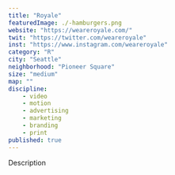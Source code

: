 ```yaml
---
title: "Royale"
featuredImage: ./-hamburgers.png
website: "https://weareroyale.com/"
twit: "https://twitter.com/weareroyale"
inst: "https://www.instagram.com/weareroyale"
category: "R"
city: "Seattle"
neighborhood: "Pioneer Square"
size: "medium"
map: ""
discipline:
    - video
    - motion
    - advertising
    - marketing
    - branding
    - print
published: true
---
```


Description

